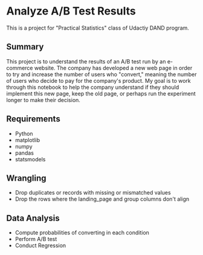# Analyze A/B Test Results
This is a project for "Practical Statistics" class of Udactiy DAND program. 


## Summary

This project is to understand the results of an A/B test run by an e-commerce website. The company has developed a new web page in order to try and increase the number of users who "convert," meaning the number of users who decide to pay for the company's product. 
My goal is to work through this notebook to help the company understand if they should implement this new page, keep the old page, or perhaps run the experiment longer to make their decision.

## Requirements

- Python 
- matplotlib 
- numpy
- pandas
- statsmodels

## Wrangling

- Drop duplicates or records with missing or mismatched values
- Drop the rows where the landing_page and group columns don't align

## Data Analysis  

- Compute probabilities of converting in each condition  
- Perform A/B test
- Conduct Regression